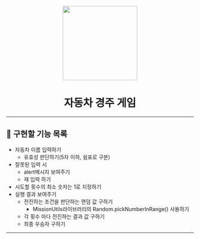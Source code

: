 <p align="middle" >
  <img width="200px;" src="https://github.com/woowacourse/javascript-racingcar-precourse/blob/main/images/racingcar_icon.png?raw=true"/>
</p>
<h1 align="middle">자동차 경주 게임</h1>

---
## 🎯 구현할 기능 목록
- 자동차 이름 입력하기
  - 유효성 판단하기(5자 이하, 쉼표로 구분)
- 잘못된 입력 시
  - alert메시지 보여주기
  - 재 입력 하기
- 시도할 횟수의 최소 숫자는 1로 지정하기
- 실행 결과 보여주기
  - 전진하는 조건을 판단하는 랜덤 값 구하기
    - MissionUtils라이브러리의 Random.pickNumberInRange() 사용하기
  - 각 횟수 마다 전진하는 결과 값 구하기
  - 최종 우승자 구하기


---
